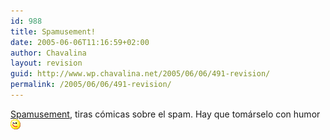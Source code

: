 ```yaml
---
id: 988
title: Spamusement!
date: 2005-06-06T11:16:59+02:00
author: Chavalina
layout: revision
guid: http://www.wp.chavalina.net/2005/06/06/491-revision/
permalink: /2005/06/06/491-revision/
---
```

<a href="http://spamusement.com/" target="_blank">Spamusement</a>, tiras c&oacute;micas sobre el spam. Hay que tomárselo con humor![emo](/imagenes/emoticonos/guino.gif)